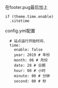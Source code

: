 在footer.pug最后加上
```
if (theme.time.enable)
  .sitetime
```
config.yml配置
```
  # 站点运行开始时间.
  time:
    enable: false
    year: 2019 # 年份
    month: 06 # 月份
    date: 28 # 日期
    hour: 00 # 小时
    minute: 00 # 分钟
    second: 00 # 秒
```
